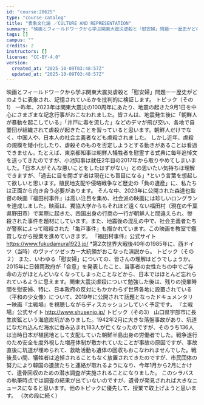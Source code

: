 ```yaml
---
id: "course:20625"
type: "course-catalog"
title: "表象文化論 ／CULTURE AND REPRESENTATION"
summary: "映画とフィールドワークから学ぶ関東大震災虐殺と「慰安婦」問題ーー歴史がどのように表象され、記憶されているかを批判的に検証します。 トピック（その1） 一昨年、2023年は関東大震災の100周年にあたり、地震の起きた9月1日を中心にさまざまな…"
tags: []
campus: ""
credits: 2
instructors: []
license: "CC-BY-4.0"
version:
  created_at: "2025-10-09T03:48:57Z"
  updated_at: "2025-10-09T03:48:57Z"
---
```

映画とフィールドワークから学ぶ関東大震災虐殺と「慰安婦」問題ーー歴史がどのように表象され、記憶されているかを批判的に検証します。 トピック（その1） 一昨年、2023年は関東大震災の100周年にあたり、地震の起きた9月1日を中心にさまざまな記念行事がおこなわれました。皆さんは、地震発生後に「朝鮮人が暴動を起こしている」「井戸に毒を流した」などのデマが飛び交い、各地で自警団が組織されて虐殺が起きたことを習っていると思います。朝鮮人だけでなく、中国人や、日本人の社会主義者なども虐殺されました。 しかし近年、虐殺の規模を矮小化したり、虐殺そのものを否定しようとする動きがあることは看過できません。たとえば、東京都知事は朝鮮人犠牲者を慰霊する式典に毎年追悼文を送ってきたのですが、小池知事は就任2年目の2017年から取りやめてしまいました。「日本人がそんな悪いことをしたはずがない」との思いたい気持ちは理解できますが、「過去に目を閉ざす者は現在にも盲目になる」*という言葉を想起して欲しいと思います。植民地支配や侵略戦争など歴史の「負の遺産」に、私たちは正面から向き合う必要があります。 そんな中、2023年に公開された森達也監督の映画『福田村事件』は高い注目を集め、社会派の映画には珍しいロングランを達成しました。映画は、獨協大学からもそれほど遠くない福田村（現在の千葉県野田市）で実際に起きた、四国出身の行商の一行が朝鮮人と間違えられ、惨殺された事件を題材にしています。また、地震後の混乱の中で、社会主義者たちが警察によって暗殺された「亀戸事件」も描かれています。この映画を教室で鑑賞しながら授業を進めていきます。 『福田村事件』公式サイト https://www.fukudamura1923.jp/ *第2次世界大戦後40年の1985年に、西ドイツ（当時）のヴァイツゼッカー大統領がおこなった演説から。 トピック（その２） また、いわゆる「慰安婦」についての、皆さんの理解はどうでしょうか。2015年に日韓両政府が「合意」を発表したこと、当事者の女性たちの中でご存命の方がほとんどいなくなってしまったことなどから、日本ではほとんど忘れられているように思えます。関東大震災虐殺について勉強した後は、残りの授業時間を慰安婦、特に、日本政府の反対にもかかわらず世界各地に設置されている〈平和の少女像〉について、2019年に公開されて話題となったドキュメンタリー映画『主戦場』を視聴しながらディスカッションしていく予定です。 『主戦場』公式サイト http://www.shusenjo.jp/ トピック（その3） 山口県宇部市に長生炭鉱という海底炭坑がありました。1942年2月に大きな落盤事故があり、坑道になだれ込んだ海水に呑み込まれ183人が亡くなったのですが、そのうち136人は当時日本が植民地として支配していた朝鮮半島出身の労働者でした。戦争遂行のため安全を度外視した増産体制が敷かれていたことが事故の原因ですが、事故直後に坑道が埋められて、救助活動も遺体の回収もおこなわれませんでした。戦後長い間、犠牲者は追悼されることもなく放置されてきたのですが、市民団体の努力により韓国の遺族たちと連絡が取れるようになり、今年1月から2月にかけて、遺骨回収のための潜水調査が実施されることになりました。 このシラバスの執筆時点では調査の結果が出ていないのですが、遺骨が発見されれば大きなニュースになると思います。他のトピックに優先して、授業で取上げようと思います。 （次の段に続く）
